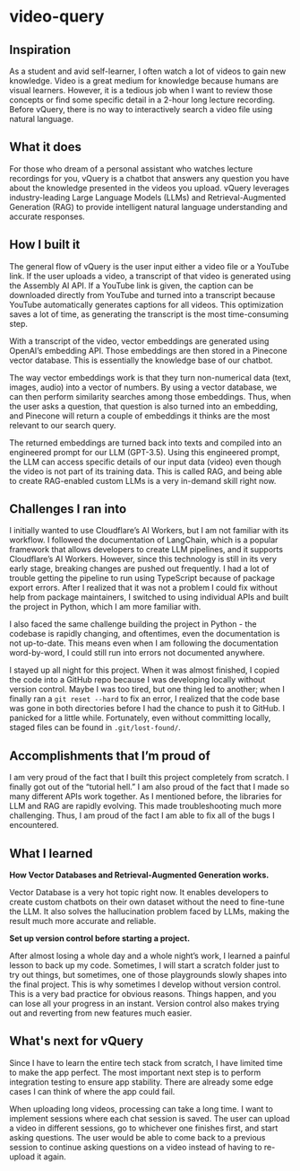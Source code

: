 # video-query

## Inspiration
As a student and avid self-learner, I often watch a lot of videos to gain new knowledge. Video is a great medium for knowledge because humans are visual learners. However, it is a tedious job when I want to review those concepts or find some specific detail in a 2-hour long lecture recording. Before vQuery, there is no way to interactively search a video file using natural language.

## What it does
For those who dream of a personal assistant who watches lecture recordings for you, vQuery is a chatbot that answers any question you have about the knowledge presented in the videos you upload. vQuery leverages industry-leading Large Language Models (LLMs) and Retrieval-Augmented Generation (RAG) to provide intelligent natural language understanding and accurate responses. 

## How I built it
The general flow of vQuery is the user input either a video file or a YouTube link. If the user uploads a video, a transcript of that video is generated using the Assembly AI API. If a YouTube link is given, the caption can be downloaded directly from YouTube and turned into a transcript because YouTube automatically generates captions for all videos. This optimization saves a lot of time, as generating the transcript is the most time-consuming step.

With a transcript of the video, vector embeddings are generated using OpenAI’s embedding API. Those embeddings are then stored in a Pinecone vector database. This is essentially the knowledge base of our chatbot.

The way vector embeddings work is that they turn non-numerical data (text, images, audio) into a vector of numbers. By using a vector database, we can then perform similarity searches among those embeddings. Thus, when the user asks a question, that question is also turned into an embedding, and Pinecone will return a couple of embeddings it thinks are the most relevant to our search query.

 The returned embeddings are turned back into texts and compiled into an engineered prompt for our LLM (GPT-3.5). Using this engineered prompt, the LLM can access specific details of our input data (video) even though the video is not part of its training data. This is called RAG, and being able to create RAG-enabled custom LLMs is a very in-demand skill right now.

## Challenges I ran into
I initially wanted to use Cloudflare’s AI Workers, but I am not familiar with its workflow. I followed the documentation of LangChain, which is a popular framework that allows developers to create LLM pipelines, and it supports Cloudflare’s AI Workers. However, since this technology is still in its very early stage, breaking changes are pushed out frequently. I had a lot of trouble getting the pipeline to run using TypeScript because of package export errors. After I realized that it was not a problem I could fix without help from package maintainers, I switched to using individual APIs and built the project in Python, which I am more familiar with.

I also faced the same challenge building the project in Python - the codebase is rapidly changing, and oftentimes, even the documentation is not up-to-date. This means even when I am following the documentation word-by-word, I could still run into errors not documented anywhere.

I stayed up all night for this project. When it was almost finished, I copied the code into a GitHub repo because I was developing locally without version control. Maybe I was too tired, but one thing led to another; when I finally ran a `git reset --hard` to fix an error, I realized that the code base was gone in both directories before I had the chance to push it to GitHub. I panicked for a little while. Fortunately, even without committing locally, staged files can be found in `.git/lost-found/`.

## Accomplishments that I’m proud of
I am very proud of the fact that I built this project completely from scratch. I finally got out of the “tutorial hell.” I am also proud of the fact that I made so many different APIs work together. As I mentioned before, the libraries for LLM and RAG are rapidly evolving. This made troubleshooting much more challenging. Thus, I am proud of the fact I am able to fix all of the bugs I encountered.

## What I learned
**How Vector Databases and Retrieval-Augmented Generation works.**

Vector Database is a very hot topic right now. It enables developers to create custom chatbots on their own dataset without the need to fine-tune the LLM. It also solves the hallucination problem faced by LLMs, making the result much more accurate and reliable.

**Set up version control before starting a project.**

After almost losing a whole day and a whole night’s work, I learned a painful lesson to back up my code. Sometimes, I will start a scratch folder just to try out things, but sometimes, one of those playgrounds slowly shapes into the final project. This is why sometimes I develop without version control. This is a very bad practice for obvious reasons. Things happen, and you can lose all your progress in an instant. Version control also makes trying out and reverting from new features much easier.

## What's next for vQuery
Since I have to learn the entire tech stack from scratch, I have limited time to make the app perfect. The most important next step is to perform integration testing to ensure app stability. There are already some edge cases I can think of where the app could fail.

When uploading long videos, processing can take a long time. I want to implement sessions where each chat session is saved. The user can upload a video in different sessions, go to whichever one finishes first, and start asking questions. The user would be able to come back to a previous session to continue asking questions on a video instead of having to re-upload it again.
